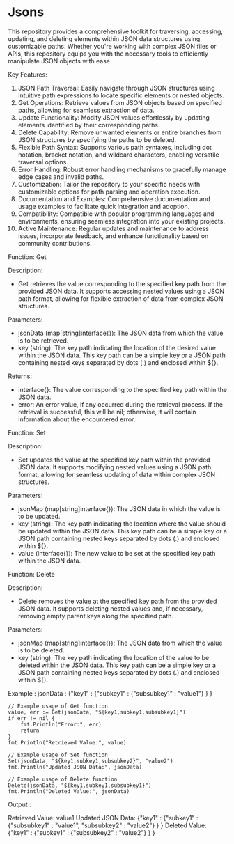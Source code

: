 # Jsons

This repository provides a comprehensive toolkit for traversing, accessing, updating, and deleting elements within JSON data structures using customizable paths. Whether you're working with complex JSON files or APIs, this repository equips you with the necessary tools to efficiently manipulate JSON objects with ease.

Key Features:

1. JSON Path Traversal: Easily navigate through JSON structures using intuitive path expressions to locate specific elements or nested objects.
2. Get Operations: Retrieve values from JSON objects based on specified paths, allowing for seamless extraction of data.
3. Update Functionality: Modify JSON values effortlessly by updating elements identified by their corresponding paths.
4. Delete Capability: Remove unwanted elements or entire branches from JSON structures by specifying the paths to be deleted.
5. Flexible Path Syntax: Supports various path syntaxes, including dot notation, bracket notation, and wildcard characters, enabling versatile traversal options.
6. Error Handling: Robust error handling mechanisms to gracefully manage edge cases and invalid paths.
7. Customization: Tailor the repository to your specific needs with customizable options for path parsing and operation execution.
8. Documentation and Examples: Comprehensive documentation and usage examples to facilitate quick integration and adoption.
9. Compatibility: Compatible with popular programming languages and environments, ensuring seamless integration into your existing projects.
10. Active Maintenance: Regular updates and maintenance to address issues, incorporate feedback, and enhance functionality based on community contributions.

Function: Get

Description:
- Get retrieves the value corresponding to the specified key path from the provided JSON data. It supports accessing nested values using a JSON path format, allowing for flexible extraction of data from complex JSON structures.

Parameters:

- jsonData (map[string]interface{}): The JSON data from which the value is to be retrieved.
- key (string): The key path indicating the location of the desired value within the JSON data. This key path can be a simple key or a JSON path containing nested keys separated by dots (.) and enclosed within ${}.

Returns:

- interface{}: The value corresponding to the specified key path within the JSON data.
- error: An error value, if any occurred during the retrieval process. If the retrieval is successful, this will be nil; otherwise, it will contain information about the encountered error.

Function: Set

Description:
- Set updates the value at the specified key path within the provided JSON data. It supports modifying nested values using a JSON path format, allowing for seamless updating of data within complex JSON structures.

Parameters:

- jsonMap (map[string]interface{}): The JSON data in which the value is to be updated.
- key (string): The key path indicating the location where the value should be updated within the JSON data. This key path can be a simple key or a JSON path containing nested keys separated by dots (.) and enclosed within ${}.
- value (interface{}): The new value to be set at the specified key path within the JSON data.
  
Function: Delete

Description:
- Delete removes the value at the specified key path from the provided JSON data. It supports deleting nested values and, if necessary, removing empty parent keys along the specified path.

Parameters:

- jsonMap (map[string]interface{}): The JSON data from which the value is to be deleted.
- key (string): The key path indicating the location of the value to be deleted within the JSON data. This key path can be a simple key or a JSON path containing nested keys separated by dots (.) and enclosed within ${}.

Example : 
  jsonData : {"key1" : {"subkey1" : {"subsubkey1" : "value1"} } }
  
	// Example usage of Get function
	value, err := Get(jsonData, "${key1,subkey1,subsubkey1}")
	if err != nil {
		fmt.Println("Error:", err)
		return
	}
	fmt.Println("Retrieved Value:", value)

	// Example usage of Set function
	Set(jsonData, "${key1,subkey1,subsubkey2}", "value2")
	fmt.Println("Updated JSON Data:", jsonData)

	// Example usage of Delete function
	Delete(jsonData, "${key1,subkey1,subsubkey1}")
	fmt.Println("Deleted Value:", jsonData)


Output : 

  Retrieved Value: value1
  Updated JSON Data: {"key1" : {"subkey1" : {"subsubkey1" : "value1", "subsubkey2" : "value2"} } }
  Deleted Value: {"key1" : {"subkey1" : {"subsubkey2" : "value2"} } }
